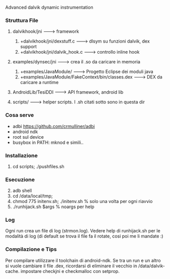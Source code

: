 Advanced dalvik dynamic instrumentation

### Struttura File ###
1. dalvikhook/jni ---> framework
	1. +dalvikhook/jni/dexstuff.c ---> dlsym su funzioni dalvik, dex support
	2. +dalvikhook/jni/dalvik_hook.c ---> controllo inline hook

2. examples/dynsec/jni	---> crea il .so da caricare in memoria
	1. +examples/JavaModule/ ---> Progetto Eclipse dei moduli java
	2. +examples/JavaModule/FakeContext/bin/classes.dex ---> DEX da caricare a runtime

3. AndroidLib/TesiDDI ---> API framework, android lib

4. scripts/ ---> helper scripts. I .sh citati sotto sono in questa dir


### Cosa serve ###
- adbi https://github.com/crmulliner/adbi
- android ndk
- root sul device 
- busybox in PATH: mknod e simili..

### Installazione ###

1. cd scripts; ./pushfiles.sh

### Esecuzione ###

2. adb shell
3. cd /data/local/tmp;
4. chmod 775 initenv.sh; ./initenv.sh  % solo una volta per ogni riavvio
5. ./runhijack.sh $args  % noargs per help

### Log ###

Ogni run crea un file di log (strmon.log). 
Vedere help di runhijack.sh per le modalità di log (di default se trova il file fa il rotate, cosi poi me li mandate :) 

### Compilazione e Tips ###

Per compilare utilizzare il toolchain di android-ndk.
Se tra un run e un altro si vuole cambiare il file .dex, ricordarsi di eliminare il vecchio in /data/dalvik-cache.
impostare checkjni e checkmalloc con setprop.




